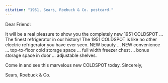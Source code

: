```yaml
---
citation: "1951, Sears, Roebuck & Co. postcard."
---
```

Dear Friend: 

It will be a real pleasure to show you the completely new 1951 COLDSPOT ... The finest refrigerator in our history! The 1951 COLDSPOT is like no other electric refrigerator you have ever seen. NEW beauty ... NEW convenience ... top-to-floor cold storage space ... full width freezer chest ... bonus storage space in door ... adjustable shelves. 

Come in and see this marvelous new COLDSPOT today. Sincerely, 

Sears, Roebuck & Co.

